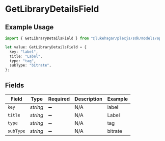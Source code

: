 # GetLibraryDetailsField

## Example Usage

```typescript
import { GetLibraryDetailsField } from "@lukehagar/plexjs/sdk/models/operations";

let value: GetLibraryDetailsField = {
  key: "label",
  title: "Label",
  type: "tag",
  subType: "bitrate",
};
```

## Fields

| Field              | Type               | Required           | Description        | Example            |
| ------------------ | ------------------ | ------------------ | ------------------ | ------------------ |
| `key`              | *string*           | :heavy_minus_sign: | N/A                | label              |
| `title`            | *string*           | :heavy_minus_sign: | N/A                | Label              |
| `type`             | *string*           | :heavy_minus_sign: | N/A                | tag                |
| `subType`          | *string*           | :heavy_minus_sign: | N/A                | bitrate            |